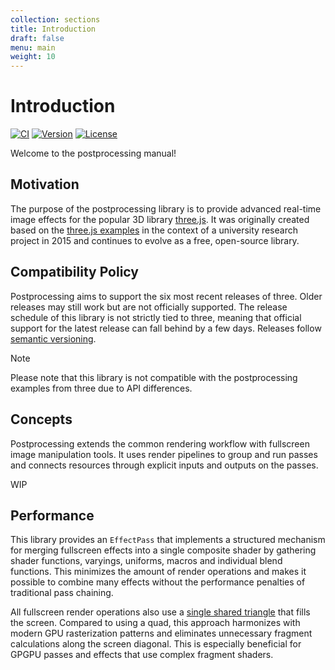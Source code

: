 ```yaml
---
collection: sections
title: Introduction
draft: false
menu: main
weight: 10
---
```


# Introduction

[![CI](https://github.com/pmndrs/postprocessing/actions/workflows/ci.yml/badge.svg)](https://github.com/pmndrs/postprocessing/actions/workflows/ci.yml)
[![Version](https://badgen.net/npm/v/postprocessing)](https://www.npmjs.com/package/postprocessing)
[![License](https://badgen.net/github/license/pmndrs/postprocessing)](https://github.com/pmndrs/postprocessing/blob/main/LICENSE.md)

Welcome to the postprocessing manual!

## Motivation

The purpose of the postprocessing library is to provide advanced real-time image effects for the popular 3D library [three.js](https://threejs.org/). It was originally created based on the [three.js examples](https://threejs.org/examples/?q=postprocessing) in the context of a university research project in 2015 and continues to evolve as a free, open-source library.

## Compatibility Policy

Postprocessing aims to support the six most recent releases of three. Older releases may still work but are not officially supported. The release schedule of this library is not strictly tied to three, meaning that official support for the latest release can fall behind by a few days. Releases follow [semantic versioning](https://semver.org/).

> [!NOTE]
> Please note that this library is not compatible with the postprocessing examples from three due to API differences.

## Concepts

Postprocessing extends the common rendering workflow with fullscreen image manipulation tools. It uses render pipelines to group and run passes and connects resources through explicit inputs and outputs on the passes.

WIP

## Performance

This library provides an `EffectPass` that implements a structured mechanism for merging fullscreen effects into a single composite shader by gathering shader functions, varyings, uniforms, macros and individual blend functions. This minimizes the amount of render operations and makes it possible to combine many effects without the performance penalties of traditional pass chaining.

All fullscreen render operations also use a [single shared triangle](https://michaldrobot.com/2014/04/01/gcn-execution-patterns-in-full-screen-passes/) that fills the screen. Compared to using a quad, this approach harmonizes with modern GPU rasterization patterns and eliminates unnecessary fragment calculations along the screen diagonal. This is especially beneficial for GPGPU passes and effects that use complex fragment shaders.
